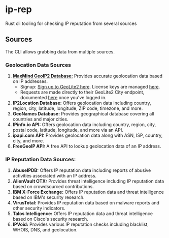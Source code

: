# ip-rep

Rust cli tooling for checking IP reputation from several sources

## Sources

The CLI allows grabbing data from multiple sources.

### Geolocation Data Sources

1. **[MaxMind GeoIP2 Database:](https://dev.maxmind.com/geoip/geolite2-free-geolocation-data)** Provides accurate geolocation data based on IP addresses.
   - Signup: [Sign up to GeoLite2 here](https://www.maxmind.com/en/geolite2/signup). License keys are managed [here](https://www.maxmind.com/en/accounts/1001485/license-key/).
   - Requests are made directly to their GeoLite2 City endpoint, documented [here](https://www.maxmind.com/en/accounts/1001485/license-key/) once you've logged in.
2. **IP2Location Database:** Offers geolocation data including country, region, city, latitude, longitude, ZIP code, timezone, and more.
3. **GeoNames Database:** Provides geographical database covering all countries and major cities.
4. **IPinfo.io API:** Offers geolocation data including country, region, city, postal code, latitude, longitude, and more via an API.
5. **ipapi.com API:** Provides geolocation data along with ASN, ISP, country, city, and more.
6. **FreeGeoIP API:** A free API to lookup geolocation data of an IP address.

### IP Reputation Data Sources:

1. **AbuseIPDB:** Offers IP reputation data including reports of abusive activities associated with an IP address.
2. **AlienVault OTX:** Provides threat intelligence including IP reputation data based on crowdsourced contributions.
3. **IBM X-Force Exchange:** Offers IP reputation data and threat intelligence based on IBM's security research.
4. **VirusTotal:** Provides IP reputation data based on malware reports and other security indicators.
5. **Talos Intelligence:** Offers IP reputation data and threat intelligence based on Cisco's security research.
6. **IPVoid:** Provides various IP reputation checks including blacklist, WHOIS, DNS, and geolocation.
